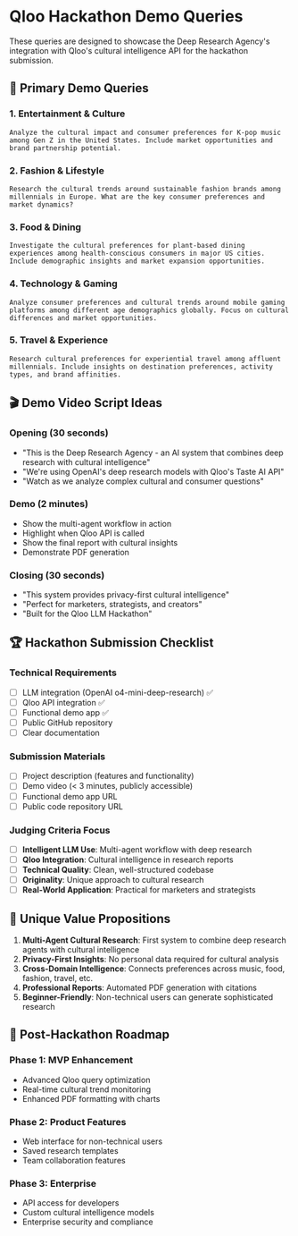 # Qloo Hackathon Demo Queries

These queries are designed to showcase the Deep Research Agency's integration with Qloo's cultural intelligence API for the hackathon submission.

## 🎯 Primary Demo Queries

### 1. Entertainment & Culture
```
Analyze the cultural impact and consumer preferences for K-pop music among Gen Z in the United States. Include market opportunities and brand partnership potential.
```

### 2. Fashion & Lifestyle
```
Research the cultural trends around sustainable fashion brands among millennials in Europe. What are the key consumer preferences and market dynamics?
```

### 3. Food & Dining
```
Investigate the cultural preferences for plant-based dining experiences among health-conscious consumers in major US cities. Include demographic insights and market expansion opportunities.
```

### 4. Technology & Gaming
```
Analyze consumer preferences and cultural trends around mobile gaming platforms among different age demographics globally. Focus on cultural differences and market opportunities.
```

### 5. Travel & Experience
```
Research cultural preferences for experiential travel among affluent millennials. Include insights on destination preferences, activity types, and brand affinities.
```

## 🎬 Demo Video Script Ideas

### Opening (30 seconds)
- "This is the Deep Research Agency - an AI system that combines deep research with cultural intelligence"
- "We're using OpenAI's deep research models with Qloo's Taste AI API"
- "Watch as we analyze complex cultural and consumer questions"

### Demo (2 minutes)
- Show the multi-agent workflow in action
- Highlight when Qloo API is called
- Show the final report with cultural insights
- Demonstrate PDF generation

### Closing (30 seconds)
- "This system provides privacy-first cultural intelligence"
- "Perfect for marketers, strategists, and creators"
- "Built for the Qloo LLM Hackathon"

## 🏆 Hackathon Submission Checklist

### Technical Requirements
- [ ] LLM integration (OpenAI o4-mini-deep-research) ✅
- [ ] Qloo API integration ✅
- [ ] Functional demo app ✅
- [ ] Public GitHub repository
- [ ] Clear documentation

### Submission Materials
- [ ] Project description (features and functionality)
- [ ] Demo video (< 3 minutes, publicly accessible)
- [ ] Functional demo app URL
- [ ] Public code repository URL

### Judging Criteria Focus
- [ ] **Intelligent LLM Use**: Multi-agent workflow with deep research
- [ ] **Qloo Integration**: Cultural intelligence in research reports
- [ ] **Technical Quality**: Clean, well-structured codebase
- [ ] **Originality**: Unique approach to cultural research
- [ ] **Real-World Application**: Practical for marketers and strategists

## 🎨 Unique Value Propositions

1. **Multi-Agent Cultural Research**: First system to combine deep research agents with cultural intelligence
2. **Privacy-First Insights**: No personal data required for cultural analysis
3. **Cross-Domain Intelligence**: Connects preferences across music, food, fashion, travel, etc.
4. **Professional Reports**: Automated PDF generation with citations
5. **Beginner-Friendly**: Non-technical users can generate sophisticated research

## 🚀 Post-Hackathon Roadmap

### Phase 1: MVP Enhancement
- Advanced Qloo query optimization
- Real-time cultural trend monitoring
- Enhanced PDF formatting with charts

### Phase 2: Product Features
- Web interface for non-technical users
- Saved research templates
- Team collaboration features

### Phase 3: Enterprise
- API access for developers
- Custom cultural intelligence models
- Enterprise security and compliance